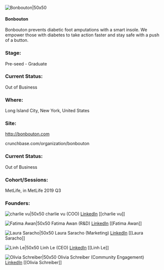 

![Bonbouton|50x50](https://apimg.techstars.com/connect/images/image_files/600f49476a498b00080000ae/original/flextrapower.jpg)

#### Bonbouton
Bonbouton prevents diabetic foot amputations with a smart insole. We empower those with diabetes to take action faster and stay safe with a push of a button.

### Stage: 
Pre-seed - Graduate 

### Current Status: 
Out of Business

### Where:
Long Island City, New York, United States

### Site:
http://bonbouton.com



crunchbase.com/organization/bonbouton

### Current Status: 
Out of Business

### Cohort/Sessions: 
MetLife, in MetLife 2019 Q3

### Founders: 

![charlie vu|50x50]() charlie vu (COO) [LinkedIn](https://) [[charlie vu]]

![Fatima Awan|50x50]() Fatima Awan (R&D) [LinkedIn](https://linkedin.com/in/fatima--awan) [[Fatima Awan]]

![Laura Saracho|50x50]() Laura Saracho (Marketing) [LinkedIn](https://linkedin.com/in/laura-saracho-schwecherl-5450a723) [[Laura Saracho]]

![Linh Le|50x50](http://s3.amazonaws.com/ts-accel-connect-uploads/images/image_files/5d2cb1e234a60d13b300019c/original/Linh_Headshot.png) Linh Le (CEO) [LinkedIn](https://linkedin.com/in/letunglinh) [[Linh Le]]

![Olivia Schreiber|50x50]() Olivia Schreiber (Community Engagement) [LinkedIn](https://linkedin.com/in/olivia-schreiber-78a7a9a6) [[Olivia Schreiber]]


